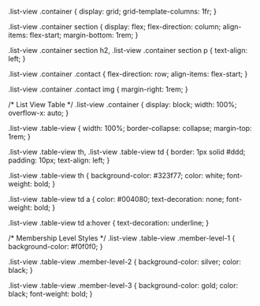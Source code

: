 .list-view .container {
    display: grid;
    grid-template-columns: 1fr;
}

.list-view .container section {
    display: flex;
    flex-direction: column;
    align-items: flex-start;
    margin-bottom: 1rem;
}

.list-view .container section h2,
.list-view .container section p {
    text-align: left;
}

.list-view .container .contact {
    flex-direction: row;
    align-items: flex-start;
}

.list-view .container .contact img {
    margin-right: 1rem;
}

/* List View Table */
.list-view .container {
    display: block;
    width: 100%;
    overflow-x: auto;
}

.list-view .table-view {
    width: 100%;
    border-collapse: collapse;
    margin-top: 1rem;
}

.list-view .table-view th, 
.list-view .table-view td {
    border: 1px solid #ddd;
    padding: 10px;
    text-align: left;
}

.list-view .table-view th {
    background-color: #323f77;
    color: white;
    font-weight: bold;
}

.list-view .table-view td a {
    color: #004080;
    text-decoration: none;
    font-weight: bold;
}

.list-view .table-view td a:hover {
    text-decoration: underline;
}

/* Membership Level Styles */
.list-view .table-view .member-level-1 {
    background-color: #f0f0f0;
}

.list-view .table-view .member-level-2 {
    background-color: silver;
    color: black;
}

.list-view .table-view .member-level-3 {
    background-color: gold;
    color: black;
    font-weight: bold;
}